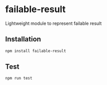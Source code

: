 # failable-result
Lightweight module to represent failable result

## Installation
```sh
npm install failable-result
```

## Test
```sh
npm run test
```